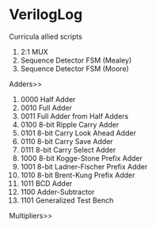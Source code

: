 # VerilogLog
Curricula allied scripts

1. 2:1 MUX 
2. Sequence Detector FSM (Mealey)
3. Sequence Detector FSM (Moore)

Adders>>
1. 0000 Half Adder
2. 0010 Full Adder
3. 0011 Full Adder from Half Adders
4. 0100 8-bit Ripple Carry Adder
5. 0101 8-bit Carry Look Ahead Adder
6. 0110 8-bit Carry Save Adder
7. 0111 8-bit Carry Select Adder
8. 1000 8-bit Kogge-Stone Prefix Adder
9. 1001 8-bit Ladner-Fischer Prefix Adder
10. 1010 8-bit Brent-Kung Prefix Adder
11. 1011 BCD Adder
12. 1100 Adder-Subtractor
13. 1101 Generalized Test Bench

Multipliers>>

